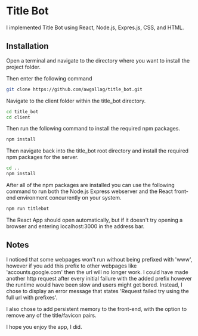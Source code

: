 # Title Bot

I implemented Title Bot using React, Node.js, Expres.js, CSS, and HTML.

## Installation

Open a terminal and navigate to the directory where you want to install the project folder.

Then enter the following command
```bash
git clone https://github.com/awgallag/title_bot.git
```
Navigate to the client folder within the title_bot directory.
```bash
cd title_bot
cd client
```
Then run the following command to install the required npm packages.
```bash
npm install
```
Then navigate back into the title_bot root directory and install the required npm packages for the server.
```bash
cd ..
npm install
```
After all of the npm packages are installed you can use the following command to run both the Node.js Express webserver and the React front-end environment concurrently on your system.
```bash
npm run titlebot
```
The React App should open automatically, but if it doesn't try opening a browser and entering localhost:3000 in the address bar.
## Notes
I noticed that some webpages won't run without being prefixed with 'www', however if you add this prefix to other webpages like 'accounts.google.com' then the url will no longer work. I could have made another http request after every initial failure with the added prefix however the runtime would have been slow and users might get bored. Instead, I chose to display an error message that states 'Request failed try using the full url with prefixes'.

I also chose to add persistent memory to the front-end, with the option to remove any of the title/favicon pairs.

I hope you enjoy the app, I did.
